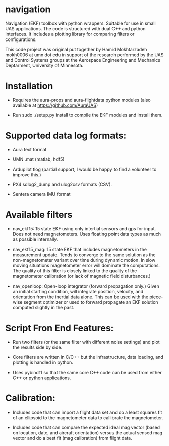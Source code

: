 # navigation

Navigation (EKF) toolbox with python wrappers.  Suitable for use in
small UAS applications.  The code is structured with dual C++ and
python interfaces.  It includes a plotting library for comparing
filters or configurations.

This code project was original put together by Hamid Mokhtarzadeh
mokh0006 at umn dot edu in support of the research performed by the
UAS and Control Systems groups at the Aerospace Engineering and
Mechanics Deptarment, University of Minnesota.

# Installation

* Requires the aura-props and aura-flightdata python modules (also available
  at https://github.com/AuraUAS)

* Run sudo ./setup.py install to compile the EKF modules and install them.

# Supported data log formats:

* Aura text format

* UMN .mat (matlab, hdf5)

* Ardupilot tlog (partial support, I would be happy to find a
  volunteer to improve this.)

* PX4 sdlog2_dump and ulog2csv formats (CSV).

* Sentera camera IMU format


# Available filters

* nav_ekf15: 15 state EKF using only intertial sensors and gps for
  input.  Does not need magnetometers.  Uses floating point data types
  as much as possible internally.

* nav_ekf15_mag: 15 state EKF that includes magnetometers in the
  measurement update.  Tends to converge to the same solution as the
  non-magnetometer variant over time during dynamic motion.  In slow
  moving situations magnetometer error will dominate the computations.
  The quality of this filter is closely linked to the quality of the
  magnetometer calibration (or lack of magnetic field disturbances.)

* nav_openloop: Open-loop integrator (forward propagation only.)
  Given an initial starting condition, will integrate position,
  velocity, and orientation from the inertial data alone.  This can be
  used with the piece-wise segment optimizer or used to forward
  propagate an EKF solution computed slightly in the past.


# Script Fron End Features:

* Run two filters (or the same filter with different noise settings)
  and plot the results side by side.

* Core filters are written in C/C++ but the infrastructure, data
  loading, and plotting is handled in python.

* Uses pybind11 so that the same core C++ code can be used from either
  C++ or python applications.


# Calibration:

* Includes code that can import a flight data set and do a least
  squares fit of an ellipsoid to the magnetometer data to callibrate
  the magnetometer.

* Includes code that can compare the expected ideal mag vector (based
  on location, date, and aircraft orientation) versus the actual
  sensed mag vector and do a best fit (mag calibration) from flight data.